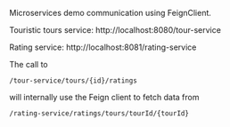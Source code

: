 Microservices demo communication using FeignClient.

Touristic tours service: http://localhost:8080/tour-service

Rating service: http://localhost:8081/rating-service

The call to 

    /tour-service/tours/{id}/ratings 

will internally use the Feign client to fetch data from 

    /rating-service/ratings/tours/tourId/{tourId}